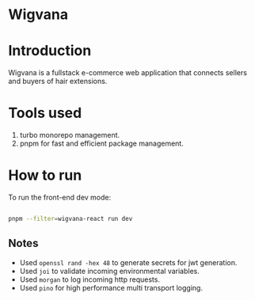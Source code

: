 # Wigvana

# Introduction

Wigvana is a fullstack e-commerce web application that connects sellers and buyers of
hair extensions.

# Tools used

1. turbo monorepo management.
2. pnpm for fast and efficient package management.

# How to run

To run the front-end dev mode:

```bash

pnpm --filter=wigvana-react run dev

```

## Notes

- Used `openssl rand -hex 48` to generate secrets for jwt generation.
- Used `joi` to validate incoming environmental variables.
- Used `morgan` to log incoming http requests.
- Used `pino` for high performance multi transport logging.
